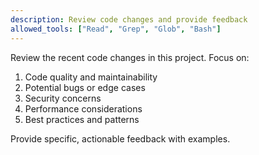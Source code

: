 ```yaml
---
description: Review code changes and provide feedback
allowed_tools: ["Read", "Grep", "Glob", "Bash"]
---
```


Review the recent code changes in this project. Focus on:

1. Code quality and maintainability
2. Potential bugs or edge cases
3. Security concerns
4. Performance considerations
5. Best practices and patterns

Provide specific, actionable feedback with examples.
